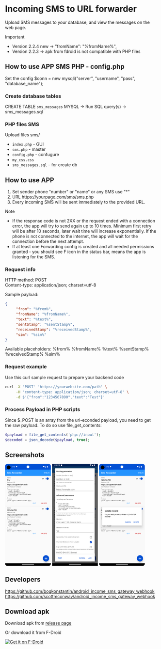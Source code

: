# Incoming SMS to URL forwarder
Upload SMS messages to your database, and view the messages on the web page.

> [!IMPORTANT]  
> - Version 2.2.4  new -> "fromName": "%fromName%",
> - Version 2.2.3 -> apk from fdroid is not compatible with PHP files

## How to use APP SMS PHP - config.php
Set the config
$conn = new mysqli("server", "username", "pass", "database_name");

### Create database tables
CREATE TABLE `sms_messages`
MYSQL -> Run SQL query(s) -> sms_messages.sql

### PHP files SMS
Upload files sms/
- `index.php` - GUI
- `sms.php` - master
- `config.php` - confugure
- `my_css.css`
- `sms_messages.sql` - for create db

## How to use APP
1. Set sender phone "number" or "name" or any SMS use "*"
2. URL https://yourpage.com/sms/sms.php
3. Every incoming SMS will be sent immediately to the provided URL.

> [!NOTE]
> - If the response code is not 2XX or the request ended with a connection error, the app will try to send again up to 10 times.
> Minimum first retry will be after 10 seconds, later wait time will increase exponentially.
> If the phone is not connected to the internet, the app will wait for the connection before the next attempt.
>- If at least one Forwarding config is created and all needed permissions granted - you should see F icon in the status bar, means the app is listening for the SMS.

### Request info
HTTP method: POST  
Content-type: application/json; charset=utf-8  

Sample payload:  
```json
{
     "from": "%from%",
     "fromName": "%fromName%",
     "text": "%text%",
     "sentStamp": "%sentStamp%",
     "receivedStamp": "%receivedStamp%",
     "sim": "%sim%"
}
```

Available placeholders:
%from%
%fromName%
%text%
%sentStamp%
%receivedStamp%
%sim%

### Request example
Use this curl sample request to prepare your backend code
```bash
curl -X 'POST' 'https://yourwebsite.com/path' \
     -H 'content-type: application/json; charset=utf-8' \
     -d $'{"from":"1234567890","text":"Test"}'
```

### Process Payload in PHP scripts

Since $_POST is an array from the url-econded payload, you need to get the raw payload. To do so use file_get_contents:
```php
$payload = file_get_contents('php://input');
$decoded = json_decode($payload, true);
```

## Screenshots
<img alt="Incoming SMS Webhook Gateway screenshot 1" src="https://raw.githubusercontent.com/bogkonstantin/android_income_sms_gateway_webhook/master/fastlane/metadata/android/en-US/images/phoneScreenshots/1.png" width="30%"/> <img alt="Incoming SMS Webhook Gateway screenshot 2" src="https://raw.githubusercontent.com/bogkonstantin/android_income_sms_gateway_webhook/master/fastlane/metadata/android/en-US/images/phoneScreenshots/2.png" width="30%"/> <img alt="Incoming SMS Webhook Gateway screenshot 3" src="https://raw.githubusercontent.com/bogkonstantin/android_income_sms_gateway_webhook/master/fastlane/metadata/android/en-US/images/phoneScreenshots/3.png" width="30%"/>

## Developers
https://github.com/bogkonstantin/android_income_sms_gateway_webhook
https://github.com/scottmconway/android_income_sms_gateway_webhook

## Download apk

Download apk from [release page](https://github.com/scottmconway/android_income_sms_gateway_webhook/releases)

Or download it from F-Droid

[<img src="https://fdroid.gitlab.io/artwork/badge/get-it-on.png"
     alt="Get it on F-Droid"
     height="80">](https://f-droid.org/packages/tech.bogomolov.incomingsmsgateway/)
